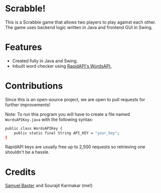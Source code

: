 # Scrabble!
This is a Scrabble game that allows two players to play against each other. The game uses backend logic written in Java and frontend GUI in Swing.

# Features
- Created fully in Java and Swing.
- Inbuilt word checker using [RapidAPI's WordsAPI.](https://rapidapi.com/dpventures/api/wordsapi/details)

# Contributions
Since this is an open-source project, we are open to pull requests for further improvements!

Note: To run this program you will have to create a file named `WordsAPIKey.java` with the following syntax:
```bash
public class WordsAPIKey {
    public static final String API_KEY = "your_key";
}
```
RapidAPI keys are usually free up to 2,500 requests so retrieving one shouldn't be a hassle.

# Credits
[Samuel Baxter](https://github.com/mrsammydj) and Sourajit Karmakar (me!)